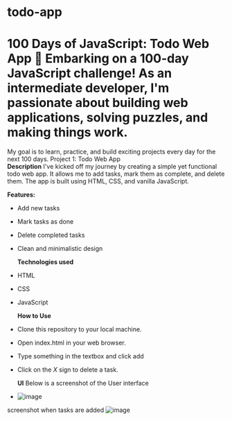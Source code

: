 # todo-app
# 100 Days of JavaScript: Todo Web App  🚀 **Embarking on a 100-day JavaScript challenge!** As an intermediate developer, I'm passionate about building web applications, solving puzzles, and making things work.
  My goal is to learn, practice, and build exciting projects every day for the next 100 days. 
Project 1: Todo Web App  
**Description**
I've kicked off my journey by creating a simple yet functional todo web app. It allows me to add tasks, mark them as complete, and delete them. The app is built using HTML, CSS, and vanilla JavaScript.

 **Features:**
- Add new tasks
- Mark tasks as done
- Delete completed tasks
- Clean and minimalistic design
  
  **Technologies used**
-  HTML
-  CSS
-  JavaScript

   **How to Use**
- Clone this repository to your local machine.
- Open index.html in your web browser.
- Type something in the textbox and click add
- Click on the *X* sign to delete a task.
  
  **UI**
  Below is a screenshot of the User interface
- ![image](https://github.com/theprettyeyenerd/todo-app/assets/125620394/9ad75d36-1151-4c3b-b8a1-6da5198d5a9d)

screenshot when tasks are added
 ![image](https://github.com/theprettyeyenerd/todo-app/assets/125620394/e4e9d60f-8803-481d-a999-46a77ba0aaaa)
